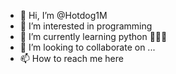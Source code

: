 - 👋 Hi, I’m @Hotdog1M
- 👀 I’m interested in programming
- 🌱 I’m currently learning python 🤷🏿‍♂️
- 💞️ I’m looking to collaborate on ...
- 📫 How to reach me here

<!---
Hotdog1M/Hotdog1M is a ✨ special ✨ repository because its `README.md` (this file) appears on your GitHub profile.
You can click the Preview link to take a look at your changes.
--->

